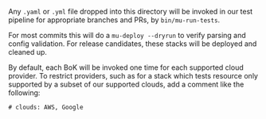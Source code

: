 Any `.yaml` or `.yml` file dropped into this directory will be invoked in our
test pipeline for appropriate branches and PRs, by `bin/mu-run-tests`.

For most commits this will do a `mu-deploy --dryrun` to verify parsing and 
config validation. For release candidates, these stacks will be deployed and
cleaned up.

By default, each BoK will be invoked one time for each supported cloud
provider. To restrict providers, such as for a stack which tests resource only
supported by a subset of our supported clouds, add a comment like the
following:

```
# clouds: AWS, Google
```
